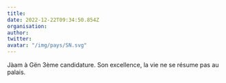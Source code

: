 ```yaml
---
title: 
date: 2022-12-22T09:34:50.854Z
organisation: 
author: 
twitter: 
avatar: "/img/pays/SN.svg"
---
```


Jàam à Gën 3ème candidature. 
Son excellence, la vie ne se résume pas au palais.